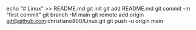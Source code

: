 echo "# Linux" >> README.md
git init
git add README.md
git commit -m "first commit"
git branch -M main
git remote add origin git@github.com:christiano800/Linux.git
git push -u origin main
